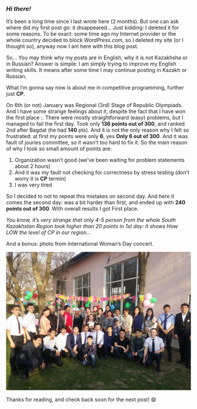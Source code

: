 <h3><i>Hi there!</i></h3>

It’s been a long time since I last wrote here (2 months). 
But one can ask where did my first post go: it disappeared… Just kidding: I deleted it for some reasons. 
To be exact: some time ago my Internet provider or the whole country decided to block <i>WordPress.com</i>, 
so I deleted my site (or I thought so), anyway now I am here with this blog post.

So… You may think why my posts are in English, why it is not Kazakhsha or in Russian? Answer is simple: I am simply trying to improve my English writing skills. It means after some time I may continue posting in Kazakh or Russian.

What I’m gonna say now is about me in competitive programming, further just <strong>CP</strong>.

On 6th (or not) January was Regional (3rd) Stage of Republic Olympiads. 
And I have some strange feelings about it, despite the fact that I have won the first place :\. 
There were mostly straightforward (easy) problems, but I managed to fail the first day. 
Took only <strong>136 points out of 300</strong>, and ranked 2nd after Bagdat (he had <strong>140</strong> pts). 
And it is not the only reason why I felt so frustrated: 
at first my points were only <strong>6</strong>, yes <strong>Only 6 out of 300</strong>. 
And it was fault of jouries committee, so it wasn’t too hard to fix it. 
So the main reason of why I took so small amount of points are:

<ol>
<li>Organization wasn’t good (we’ve been waiting for problem statements about 2 hours)</li>
<li>And it was my fault not checking for correctness by stress testing (don’t worry it is <strong>CP</strong> termin)</li>
<li>I was very tired</li>
</ol>

So I decided to not to repeat this mistakes on second day. And here it comes the second day: 
was a bit harder than first, and ended up with <strong>240 points out of 300</strong>. With overall results I got First place.

<i>You know, it’s very strange that only 4-5 person from the whole South 
Kazakhstan Region took higher than 20 points in 1st day: it shows  How LOW the level of CP in our region…</i> 

And a bonus: photo from International Woman’s Day concert.

![Photo](/images/20160306_174226.jpg "Photo")

Thanks for reading, and check back soon for the next post! :smile:
